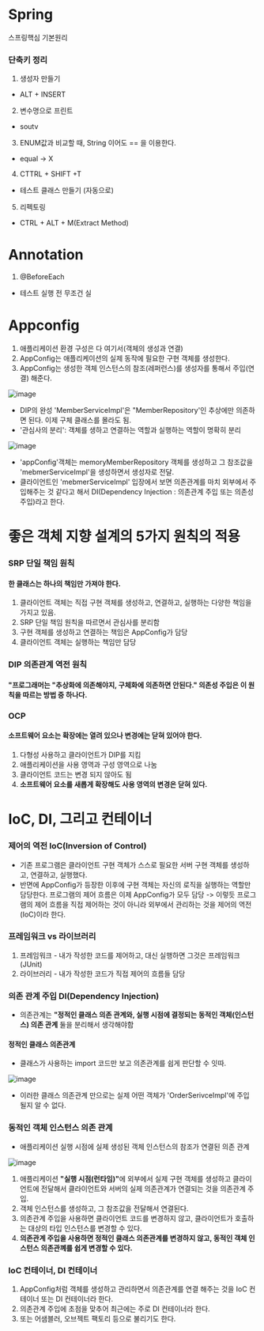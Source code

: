 # Spring
스프링핵심 기본원리

<h3> 단축키 정리 </h3>

1. 생성자 만들기
- ALT + INSERT

2. 변수명으로 프린트
- soutv

3. ENUM값과 비교할 때, String 이어도 == 을 이용한다.
- equal -> X

4. CTTRL + SHIFT +T 
- 테스트 클래스 만들기 (자동으로)

5. 리펙토링
- CTRL + ALT + M(Extract Method)

# Annotation
1. @BeforeEach 
- 테스트 실행 전 무조건 실

# Appconfig
1. 애플리케이션 환경 구성은 다 여기서(객체의 생성과 연결)
2. AppConfig는 애플리케이션의 실제 동작에 필요한 구현 객체를 생성한다.
3. AppConfig는 생성한 객체 인스턴스의 참조(레퍼런스)를 생성자를 통해서 주입(연결) 해준다.
<p></p>


![image](https://user-images.githubusercontent.com/82505269/224055911-9cb8daa2-4e8d-4a6d-ae5a-58d0fce4bff4.png)


- DIP의 완성 'MemberServiceImpl'은 "MemberRepository'인 추상에만 의존하면 된다. 이제 구체 클래스를 몰라도 됨.
- '관심사의 분리': 객체를 생하고 연결하는 역할과 실행하는 역할이 명확히 분리

![image](https://user-images.githubusercontent.com/82505269/224056902-256d4b41-d172-4349-8532-2a3f531b77e0.png)

- 'appConfig'객체는 memoryMemberRepository 객체를 생성하고 그 참조값을 'mebmerServiceImpl'을 생성하면서 생성자로 전달.
- 클라이언트인 'mebmerServiceImpl' 입장에서 보면 의존관계를 마치 외부에서 주입해주는 것 같다고 해서 DI(Dependency Injection : 의존관계 주입 또는 의존성 주입)라고 한다.

# 좋은 객체 지향 설계의 5가지 원칙의 적용

### SRP 단일 책임 원칙
#### 한 클래스는 하나의 책임만 가져야 한다.
1. 클라이언트 객체는 직접 구현 객체를 생성하고, 연결하고, 실행하는 다양한 책임을 가지고 있음.
2. SRP 단일 책임 원칙을 따르면서 관심사를 분리함
3. 구현 객체를 생성하고 연결하는 책임은 AppConfig가 담당
4. 클라이언트 객체는 실행하는 책임만 담당

### DIP 의존관계 역전 원칙
#### "프로그래머는 "추상화에 의존해야지, 구체화에 의존하면 안된다." 의존성 주입은 이 원칙을 따르는 방법 중 하나다.

### OCP
#### 소프트웨어 요소는 확장에는 열려 있으나 변경에는 닫혀 있어야 한다.
1. 다형성 사용하고 클라이언트가 DIP를 지킴
2. 애플리케이션을 사용 영역과 구성 영역으로 나눔
3. 클라이언트 코드는 변경 되지 않아도 됨
4. <b>소프트웨어 요소를 새롭게 확장해도 사용 영역의 변경은 닫혀 있다.</b>


# IoC, DI, 그리고 컨테이너
### 제어의 역전 IoC(Inversion of Control)
- 기존 프로그램은 클라이언트 구현 객체가 스스로 필요한 서버 구현 객체를 생성하고, 연결하고, 실행했다.
- 반면에 AppConfig가 등장한 이후에 구현 객체는 자신의 로직을 실행하는 역할만 담당한다. 프로그램의 제어 흐름은 이제 AppConfig가 모두 담당
-> 이렇듯 프로그램의 제어 흐름을 직접 제어하는 것이 아니라 외부에서 관리하는 것을 제어의 역전(IoC)이라 한다.

### 프레임워크 vs 라이브러리
1. 프레임워크 - 내가 작성한 코드를 제어하고, 대신 실행하면 그것은 프레임워크(JUnit)
2. 라이브러리 - 내가 작성한 코드가 직접 제어의 흐름들 담당

### 의존 관계 주입 DI(Dependency Injection)
- 의존관계는 <b>"정적인 클래스 의존 관계와, 실행 시점에 결정되는 동적인 객체(인스턴스) 의존 관계</b> 둘을 분리해서 생각해야함

#### 정적인 클래스 의존관계
- 클래스가 사용하는 import 코드만 보고 의존관계를 쉽게 판단할 수 잇따.

![image](https://user-images.githubusercontent.com/82505269/225334777-80e09a20-d409-4726-ba7e-a259948f207d.png)

- 이러한 클래스 의존관계 만으로는 실제 어떤 객체가 'OrderSerivceImpl'에 주입 될지 알 수 없다.

### 동적인 객체 인스턴스 의존 관계
- 애플리케이션 실행 시점에 실제 생성된 객체 인스턴스의 참조가 연결된 의존 관계

![image](https://user-images.githubusercontent.com/82505269/225335439-b36537a9-f6ac-4e54-a28b-6d61fd938373.png)

1. 애플리케이션 <b>"실행 시점(런타임)"</b>에 외부에서 실제 구현 객체를 생성하고 클라이언트에 전달해서 클라이언트와 서버의 실제 의존관계가 연결되는 것을 의존관계 주입.
2. 객체 인스턴스를 생성하고, 그 참조값을 전달해서 연결된다.
3. 의존관계 주입을 사용하면 클라이언트 코드를 변경하지 않고, 클라이언트가 호출하는 대상의 타입 인스턴스를 변경할 수 있다.
4. <b>의존관계 주입을 사용하면 정적인 클래스 의존관계를 변경하지 않고, 동적인 객체 인스턴스 의존관꼐를 쉽게 변경할 수 있다.</b>

### IoC 컨테이너, DI 컨테이너
1. AppConfig처럼 객체를 생성하고 관리하면서 의존관계를 연결 해주는 것을 IoC 컨테이너 또는 DI 컨테이너라 한다.
2. 의존관계 주입에 초점을 맞추어 최근에는 주로 DI 컨테이너라 한다.
3. 또는 어샘블러, 오브젝트 팩토리 등으로 불리기도 한다.

